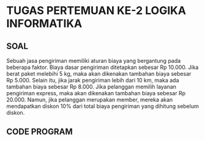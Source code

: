 #  TUGAS PERTEMUAN KE-2 LOGIKA INFORMATIKA

## SOAL 

Sebuah jasa pengiriman memiliki aturan biaya yang bergantung pada beberapa faktor. Biaya dasar pengiriman ditetapkan sebesar Rp 10.000. Jika berat paket melebihi 5 kg, maka akan dikenakan tambahan biaya sebesar Rp 5.000. Selain itu, jika jarak pengiriman lebih dari 10 km, maka ada tambahan biaya sebesar Rp 8.000. Jika pelanggan memilih layanan pengiriman express, maka akan dikenakan tambahan biaya sebesar Rp 20.000. Namun, jika pelanggan merupakan member, mereka akan mendapatkan diskon 10% dari total biaya pengiriman yang dihitung sebelum diskon.

## CODE PROGRAM

